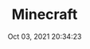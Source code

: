 ---
id: 68
title: Minecraft 
file-slug: minecraft
date: Oct 03, 2021 20:34:23
feature: false
category: icons
angle: dynamic
clay: https://3dicons.sgp1.cdn.digitaloceanspaces.com/v1/dynamic/clay/minecraft-dynamic-clay.png
gradient: https://3dicons.sgp1.cdn.digitaloceanspaces.com/v1/dynamic/gradient/minecraft-dynamic-gradient.png
color: https://3dicons.sgp1.cdn.digitaloceanspaces.com/v1/dynamic/color/minecraft-dynamic-color.png
premium: https://3dicons.sgp1.cdn.digitaloceanspaces.com/v1/dynamic/premium/minecraft-dynamic-premium.png
---